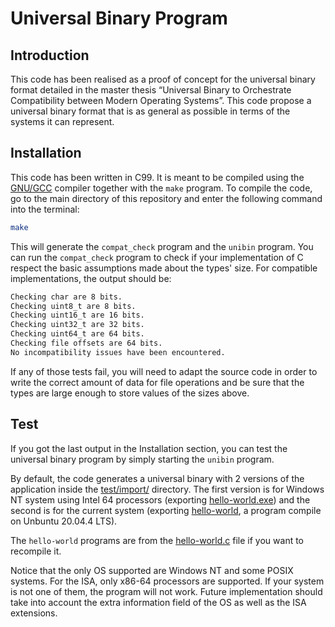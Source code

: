 # Universal Binary Program

## Introduction

This code has been realised as a proof of concept for the universal binary format detailed in the master thesis “Universal Binary to Orchestrate Compatibility between Modern Operating Systems”. This code propose a universal binary format that is as general as possible in terms of the systems it can represent.

## Installation

This code has been written in C99. It is meant to be compiled using the [GNU/GCC](https://gcc.gnu.org/) compiler together with the `make` program. To compile the code, go to the main directory of this repository and enter the following command into the terminal:

```bash
make
```

This will generate the `compat_check` program and the `unibin` program. You can run the `compat_check` program to check if your implementation of C respect the basic assumptions made about the types' size. For compatible implementations, the output should be:

```bash
Checking char are 8 bits.
Checking uint8_t are 8 bits.
Checking uint16_t are 16 bits.
Checking uint32_t are 32 bits.
Checking uint64_t are 64 bits.
Checking file offsets are 64 bits.
No incompatibility issues have been encountered.
```

If any of those tests fail, you will need to adapt the source code in order to write the correct amount of data for file operations and be sure that the types are large enough to store values of the sizes above.

## Test

If you got the last output in the Installation section, you can test the universal binary program by simply starting the `unibin` program.

By default, the code generates a universal binary with 2 versions of the application inside the [test/import/](./test/import/) directory. The first version is for Windows NT system using Intel 64 processors (exporting [hello-world.exe](./test/import/hello-world.exe)) and the second is for the current system (exporting [hello-world](./test/import/hello-world), a program compile on Unbuntu 20.04.4 LTS).

The `hello-world` programs are from the [hello-world.c](./test/import/resources/hello-world.c) file if you want to recompile it.

Notice that the only OS supported are Windows NT and some POSIX systems. For the ISA, only x86-64 processors are supported. If your system is not one of them, the program will not work. Future implementation should take into account the extra information field of the OS as well as the ISA extensions.

